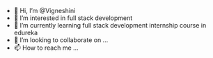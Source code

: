 - 👋 Hi, I’m @Vigneshini
- 👀 I’m interested in full stack development
- 🌱 I’m currently learning full stack development internship course in edureka
- 💞️ I’m looking to collaborate on ...
- 📫 How to reach me ...

<!---
Vig122001/Vig122001 is a ✨ special ✨ repository because its `README.md` (this file) appears on your GitHub profile.
You can click the Preview link to take a look at your changes.
--->
